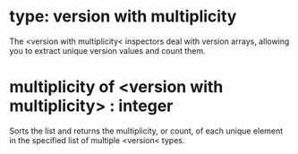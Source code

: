 # type: version with multiplicity

The &lt;version with multiplicity&lt; inspectors deal with version arrays, allowing you to extract unique version values and count them.

# multiplicity of &lt;version with multiplicity&gt; : integer

Sorts the list and returns the multiplicity, or count, of each unique element in the specified list of multiple &lt;version&lt; types.
